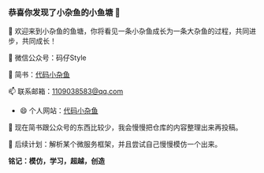 ### 恭喜你发现了小杂鱼的小鱼塘 👋
🌱  欢迎来到小杂鱼的鱼塘，你将看见一条小杂鱼成长为一条大杂鱼的过程，共同进步，共同成长！

🔭 微信公众号：码仔Style

💬 简书：[代码小杂鱼](https://www.jianshu.com/u/39f67f70c3bc0)

📫 联系邮箱：1109038583@qq.com

- 😄 个人网站：[代码小杂鱼](https://www.codefish.net/)

🌱 现在简书跟公众号的东西比较少，我会慢慢把仓库的内容整理出来再投稿。

🌱 后续计划：解析某个微服务框架，并且尝试自己慢慢模仿一个出来。


**铭记：模仿，学习，超越，创造**
<!--
**CodeFish-xiao/CodeFish-xiao** is a ✨ _special_ ✨ repository because its `README.md` (this file) appears on your GitHub profile.

Here are some ideas to get you started:

-  I’m currently working on ...
- 🌱 I’m currently learning ...
- 👯 I’m looking to collaborate on ...
- 🤔 I’m looking for help with ...
-  Ask me about ...
- 😄 Pronouns: ...
- ⚡ Fun fact: ...
-->
